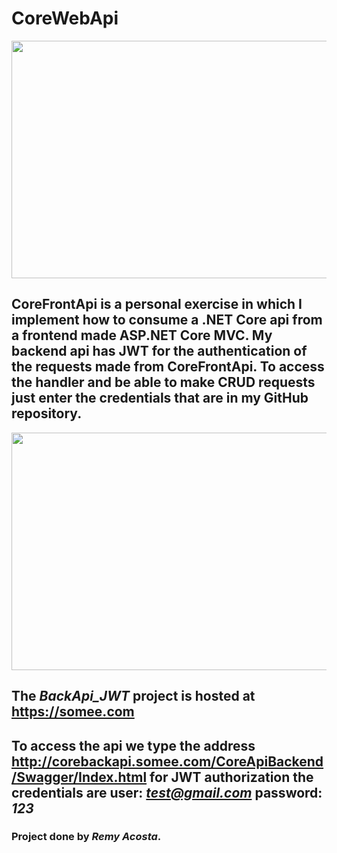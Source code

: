 # CoreWebApi

<p align="center">
  <img src="https://user-images.githubusercontent.com/54869332/181027651-b14069cd-b7d2-4ff4-b1ea-198a8d28a1be.png" width="750" height="380">
</p>

## CoreFrontApi is a personal exercise in which I implement how to consume a .NET Core api from a frontend made ASP.NET Core MVC. My backend api has JWT for the authentication of the requests made from CoreFrontApi. To access the handler and be able to make CRUD requests just enter the credentials that are in my GitHub repository.

<p align="center">
  <img align="center" src="https://user-images.githubusercontent.com/54869332/181027655-8ea80bfc-76ac-4376-ad94-25d78f29a278.png" width="750" height="380">
</p>
 
## The *BackApi_JWT* project is hosted at <https://somee.com>

## To access the api we type the address <http://corebackapi.somee.com/CoreApiBackend/Swagger/Index.html> for JWT authorization the credentials are user: *test@gmail.com* password: *123*
  

### Project done by *Remy Acosta*.
